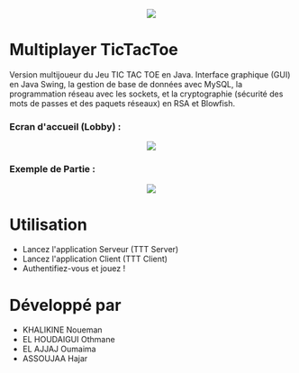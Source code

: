 
<p align="center">
  <img src="https://i.imgur.com/ghiu1Rz.png" />
</p>

# Multiplayer TicTacToe

Version multijoueur du Jeu TIC TAC TOE en Java. Interface graphique (GUI) en Java Swing, la gestion de base
de données avec MySQL, la programmation réseau avec les sockets, et la
cryptographie (sécurité des mots de passes et des paquets réseaux) en RSA et Blowfish.


### Ecran d'accueil (Lobby) :

<p align="center">
  <img src="https://i.imgur.com/K6TOR2d.png" />
</p>

### Exemple de Partie :

<p align="center">
  <img src="https://i.imgur.com/hNMokpx.png" />
</p>

# Utilisation
  * Lancez l'application Serveur (TTT Server)
  * Lancez l'application Client (TTT Client)
  * Authentifiez-vous et jouez  !
  
# Développé par 
  * KHALIKINE Noueman
  * EL HOUDAIGUI Othmane
  * EL AJJAJ Oumaima
  * ASSOUJAA Hajar
